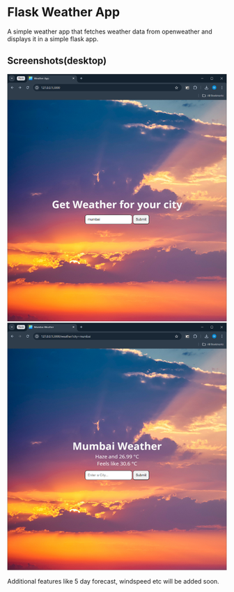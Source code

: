 # Flask Weather App

A simple weather app that fetches weather data from openweather and displays it in a simple flask app.

## Screenshots(desktop)

![](screenshots/index.png)
![](screenshots/city.png)

Additional features like 5 day forecast, windspeed etc will be added soon.
